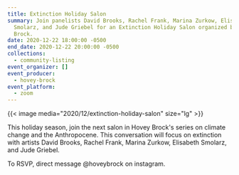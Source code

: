```yaml
---
title: Extinction Holiday Salon
summary: Join panelists David Brooks, Rachel Frank, Marina Zurkow, Elisabeth
  Smolarz, and Jude Griebel for an Extinction Holiday Salon organized by Hovey
  Brock.
date: 2020-12-22 18:00:00 -0500
end_date: 2020-12-22 20:00:00 -0500
collections:
  - community-listing
event_organizer: []
event_producer:
  - hovey-brock
event_platform:
  - zoom
---
```

{{< image media="2020/12/extinction-holiday-salon" size="lg" >}}

This holiday season, join the next salon in Hovey Brock's series on climate change and the Anthropocene. This conversation will focus on extinction with artists David Brooks, Rachel Frank, Marina Zurkow, Elisabeth Smolarz, and Jude Griebel. 

To RSVP, direct message @hoveybrock on instagram.